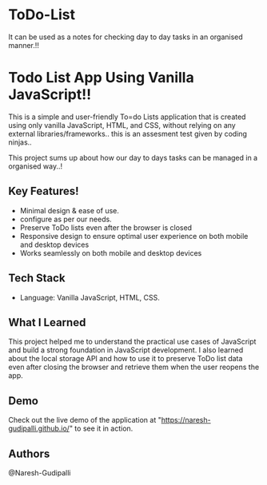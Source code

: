 
# ToDo-List
 It can be used as a notes for checking day to day tasks in an organised manner.!!
 
 
# Todo List App Using Vanilla JavaScript!!

This is a simple and user-friendly To=do Lists application that is created using only vanilla JavaScript, HTML, and CSS, without relying on any external libraries/frameworks.. this is an assesment test given by coding ninjas..

This project sums up about how our day to days tasks can be managed in a organised way..!

## Key Features!

- Minimal design & ease of use.
- configure as per our needs.
- Preserve ToDo lists even after the browser is closed
- Responsive design to ensure optimal user experience on both mobile and desktop devices
- Works seamlessly on both mobile and desktop devices

## Tech Stack

- Language: Vanilla JavaScript, HTML, CSS.

## What I Learned

This project helped me to understand the practical use cases of JavaScript and build a strong foundation in JavaScript development. I also learned about the local storage API and how to use it to preserve ToDo list data even after closing the browser and retrieve them when the user reopens the app.


## Demo

Check out the live demo of the application at "https://naresh-gudipalli.github.io/" to see it in action.


## Authors
@Naresh-Gudipalli
